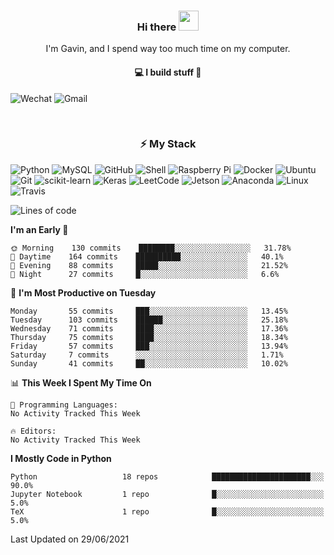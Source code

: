 <h3 align="center"> Hi there <img src="https://raw.githubusercontent.com/ShahriarShafin/ShahriarShafin/main/Assets/handshake.gif" height="32px"></h3>

<p align="center">
I'm Gavin, and I spend way too much time on my computer.
</p>

<h4 align="center">
💻 I build stuff 🌱 </a>
</h4>

![Wechat](https://img.shields.io/badge/-gavingsf-07C160?style=flat-square&logo=WeChat&logoColor=white)
![Gmail](https://img.shields.io/badge/-gavin.heidenreich-D14836?style=flat-square&logo=Gmail&logoColor=white)


<br/>
<h3 align="center">
⚡ My Stack
</h3>

![Python](https://img.shields.io/badge/-Python-black?style=flat-square&logo=Python)
![MySQL](https://img.shields.io/badge/-MySQL-black?style=flat-square&logo=mysql)
![GitHub](https://img.shields.io/badge/-GitHub-181717?style=flat-square&logo=github)
![Shell](https://img.shields.io/badge/-shell-5391FE?style=flat-square&logo=PowerShell&logoColor=white)
![Raspberry Pi](https://img.shields.io/badge/-Raspberry%20Pi-C51A4A?style=flat-square&logo=Raspberry-Pi)
![Docker](https://img.shields.io/badge/-Docker-black?style=flat-square&logo=docker)
![Ubuntu](https://img.shields.io/badge/-Ubuntu-772953?style=flat-square&logo=Ubuntu&logoColor=white)
![Git](https://img.shields.io/badge/-Git-F44D27?style=flat-square&logo=Git&logoColor=white)
![scikit-learn](https://img.shields.io/badge/-scikitlearn-000000?style=flat-square&logo=scikit-learn)
![Keras](https://img.shields.io/badge/-Keras-D00000?style=flat-square&logo=keras)
![LeetCode](https://img.shields.io/badge/-LeetCode-000000?style=flat-square&logo=LeetCode)
![Jetson](https://img.shields.io/badge/-Jetson-76B900?style=flat-square&logo=Nvidia&logoColor=white)
![Anaconda](https://img.shields.io/badge/-Anaconda-44A833?style=flat-square&logo=Anaconda&logoColor=white)
![Linux](https://img.shields.io/badge/-Linux-FCC264?style=flat-square&logo=Linux&logoColor=black)
![Travis](https://img.shields.io/badge/-TravisCI-3EAAAF?style=flat-square&logo=travis-ci&logoColor=white)




<!--START_SECTION:waka-->
![Lines of code](https://img.shields.io/badge/From%20Hello%20World%20I%27ve%20Written-11565%20lines%20of%20code-blue)

**I'm an Early 🐤** 

```text
🌞 Morning    130 commits    ████████░░░░░░░░░░░░░░░░░   31.78% 
🌆 Daytime    164 commits    ██████████░░░░░░░░░░░░░░░   40.1% 
🌃 Evening    88 commits     █████░░░░░░░░░░░░░░░░░░░░   21.52% 
🌙 Night      27 commits     █░░░░░░░░░░░░░░░░░░░░░░░░   6.6%

```
📅 **I'm Most Productive on Tuesday** 

```text
Monday       55 commits     ███░░░░░░░░░░░░░░░░░░░░░░   13.45% 
Tuesday      103 commits    ██████░░░░░░░░░░░░░░░░░░░   25.18% 
Wednesday    71 commits     ████░░░░░░░░░░░░░░░░░░░░░   17.36% 
Thursday     75 commits     ████░░░░░░░░░░░░░░░░░░░░░   18.34% 
Friday       57 commits     ███░░░░░░░░░░░░░░░░░░░░░░   13.94% 
Saturday     7 commits      ░░░░░░░░░░░░░░░░░░░░░░░░░   1.71% 
Sunday       41 commits     ██░░░░░░░░░░░░░░░░░░░░░░░   10.02%

```


📊 **This Week I Spent My Time On** 

```text
💬 Programming Languages: 
No Activity Tracked This Week

🔥 Editors: 
No Activity Tracked This Week

```

**I Mostly Code in Python** 

```text
Python                   18 repos            ██████████████████████░░░   90.0% 
Jupyter Notebook         1 repo              █░░░░░░░░░░░░░░░░░░░░░░░░   5.0% 
TeX                      1 repo              █░░░░░░░░░░░░░░░░░░░░░░░░   5.0%

```



 Last Updated on 29/06/2021
<!--END_SECTION:waka-->

